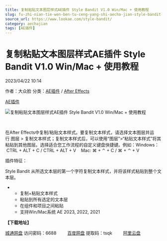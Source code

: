 ```yaml
---
title: 复制粘贴文本图层样式AE插件 Style Bandit V1.0 Win/Mac + 使用教程
slug: fu-zhi-nian-tie-wen-ben-tu-ceng-yang-shi-aecha-jian-style-bandit-v1-0-win-mac-shi-yong-jiao-cheng
source_url: https://www.lookae.com/style-bandit/
category: aechajian
tags: [AE插件]
---
```

# 复制粘贴文本图层样式AE插件 Style Bandit V1.0 Win/Mac + 使用教程

2023/04/22 10:14

作者：大众脸
分类：[AE插件](https://www.lookae.com/after-effects/aechajian/) / [After Effects](https://www.lookae.com/after-effects/)

[AE插件](https://www.lookae.com/tag/ae%e6%8f%92%e4%bb%b6/)

![复制粘贴文本图层样式AE插件 Style Bandit V1.0 Win/Mac + 使用教程](https://www.lookae.com/wp-content/uploads/2023/04/Style-Bandit.jpg "复制粘贴文本图层样式AE插件 Style Bandit V1.0 Win/Mac + 使用教程-LookAE.com")

[﻿﻿﻿](https://cloud.video.taobao.com//play/u/705956171/p/1/e/6/t/1/406723957797.mp4)

在After Effects中复制/粘贴文本样式。要复制文本样式，请选择文本图层并运行 图层 > 复制文本样式；复制文本样式后，可以使用“图层”>“粘贴文本样式”将其粘贴到其他图层。选择适合您工作流程的自定义键盘快捷键。例如：Windows：  CTRL + ALT + C / CTRL + ALT + V    Mac: ⌘ + ⌃ + C / ⌘ + ⌃ + V

插件特征：

Style Bandit 从所选文本层的第一个字符复制文本样式，并将该样式粘贴到整个文本层。

* + 复制+粘贴文本样式
  + 粘贴到所有选定的文本层
  + 在组件和项目之间粘贴
  + 支持Win/Mac系统 AE 2023, 2022, 2021

**【下载地址】**

[城通网盘](https://url70.ctfile.com/f/2827370-842391801-914c2e?p=4431) 访问密码：6688         [百度网盘](https://pan.baidu.com/s/1I6ZajE2rH2Vn3kUWbKctUA?pwd=tsqk) 提取码：tsqk         [阿里云盘](https://www.aliyundrive.com/s/kWmuST3T5az)

